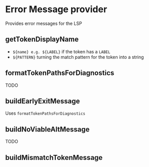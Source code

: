 # Error Message provider

Provides error messages for the LSP

## getTokenDisplayName

- `${name} e.g. ${LABEL}` if the token has a `LABEL`
- `${PATTERN}` turning the match pattern for the token into a string

## formatTokenPathsForDiagnostics

TODO

## buildEarlyExitMessage

Uses `formatTokenPathsForDiagnostics`

## buildNoViableAltMessage

TODO

## buildMismatchTokenMessage

